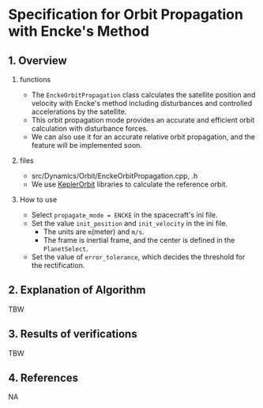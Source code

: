 # Specification for Orbit Propagation with Encke's Method

## 1.  Overview

1. functions
   - The `EnckeOrbitPropagation` class calculates the satellite position and velocity with Encke's method including disturbances and controlled accelerations by the satellite.
   - This orbit propagation mode provides an accurate and efficient orbit calculation with disturbance forces.
   - We can also use it for an accurate relative orbit propagation, and the feature will be implemented soon.

2. files
   - src/Dynamics/Orbit/EnckeOrbitPropagation.cpp, .h
   - We use [KeplerOrbit](./Spec_KeplerOrbit.md) libraries to calculate the reference orbit.

3. How to use
   - Select `propagate_mode = ENCKE` in the spacecraft's ini file.
   - Set the value `init_position` and `init_velocity` in the ini file.
     - The units are `m`(meter) and `m/s`.
     - The frame is inertial frame, and the center is defined in the `PlanetSelect`.
   - Set the value of `error_tolerance`, which decides the threshold for the rectification.

## 2. Explanation of Algorithm
TBW

## 3. Results of verifications
TBW

## 4. References
NA
